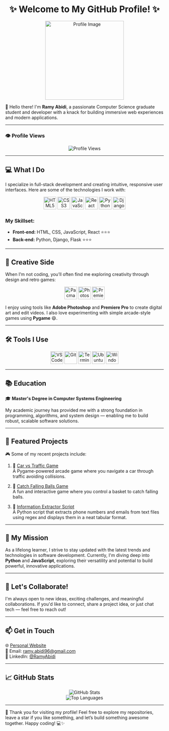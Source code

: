 <div align="center">
  <h1>✨ Welcome to My GitHub Profile! ✨</h1>
  <img src="https://i.imgur.com/JTxvnta.png" alt="Profile Image" width="250" />
</div>

👋 Hello there! I'm **Ramy Abidi**, a passionate Computer Science graduate student and developer with a knack for building immersive web experiences and modern applications.

---

### 👁️ Profile Views
<div align="center">
  <img src="https://komarev.com/ghpvc/?username=ramyabidi&color=blueviolet" alt="Profile Views" />
</div>

---

## 💻 What I Do

I specialize in full-stack development and creating intuitive, responsive user interfaces. Here are some of the technologies I work with:

<div align="center">
  <img src="https://cdn.jsdelivr.net/gh/devicons/devicon/icons/html5/html5-original.svg" alt="HTML5" width="40" height="40" />
  <img src="https://cdn.jsdelivr.net/gh/devicons/devicon/icons/css3/css3-original.svg" alt="CSS3" width="40" height="40" />
  <img src="https://cdn.jsdelivr.net/gh/devicons/devicon/icons/javascript/javascript-original.svg" alt="JavaScript" width="40" height="40" />
  <img src="https://cdn.jsdelivr.net/gh/devicons/devicon/icons/react/react-original.svg" alt="React" width="40" height="40" />
  <img src="https://cdn.jsdelivr.net/gh/devicons/devicon/icons/python/python-original.svg" alt="Python" width="40" height="40" />
  <img src="https://svgshare.com/i/wDU.svg" alt="Django" width="40" height="40" />
</div>

### My Skillset:
- **Front-end:** HTML, CSS, JavaScript, React ⭐⭐⭐
- **Back-end:** Python, Django, Flask ⭐⭐⭐

---

## 🎨 Creative Side

When I’m not coding, you’ll often find me exploring creativity through design and retro games:

<div align="center">
  <img src="https://svgshare.com/i/wF_.svg" alt="Pacman" width="40" height="40" />
  <img src="https://cdn.jsdelivr.net/gh/devicons/devicon/icons/photoshop/photoshop-plain.svg" alt="Photoshop" width="40" height="40" />
  <img src="https://cdn.jsdelivr.net/gh/devicons/devicon/icons/premierepro/premierepro-original.svg" alt="Premiere Pro" width="40" height="40" />
</div>

I enjoy using tools like **Adobe Photoshop** and **Premiere Pro** to create digital art and edit videos. I also love experimenting with simple arcade-style games using **Pygame** 😄.

---

## 🛠️ Tools I Use

<div align="center">
  <img src="https://cdn.jsdelivr.net/gh/devicons/devicon/icons/vscode/vscode-original.svg" alt="VSCode" width="40" height="40" />
  <img src="https://cdn.jsdelivr.net/gh/devicons/devicon/icons/git/git-original.svg" alt="Git" width="40" height="40" />
  <img src="https://cdn.jsdelivr.net/gh/devicons/devicon/icons/bash/bash-original.svg" alt="Terminal" width="40" height="40" />
  <img src="https://www.vectorlogo.zone/logos/ubuntu/ubuntu-icon.svg" alt="Ubuntu" width="40" height="40" />
  <img src="https://cdn.jsdelivr.net/gh/devicons/devicon/icons/windows8/windows8-original.svg" alt="Windows" width="40" height="40" />
</div>

---

## 📚 Education

🎓 **Master's Degree in Computer Systems Engineering**

My academic journey has provided me with a strong foundation in programming, algorithms, and system design — enabling me to build robust, scalable software solutions.

---

## 🔭 Featured Projects

🎮 Some of my recent projects include:

1. 🌌 [Car vs Traffic Game](https://github.com/ramyabidi/Car-vs-Traffic-pygame)  
   A Pygame-powered arcade game where you navigate a car through traffic avoiding collisions.

2. 🌌 [Catch Falling Balls Game](https://github.com/ramyabidi/CatchFallingBalls-pygame)  
   A fun and interactive game where you control a basket to catch falling balls.

3. 🌌 [Information Extractor Script](https://github.com/ramyabidi/information-extractor)  
   A Python script that extracts phone numbers and emails from text files using regex and displays them in a neat tabular format.

---

## 🌱 My Mission

As a lifelong learner, I strive to stay updated with the latest trends and technologies in software development. Currently, I'm diving deep into **Python** and **JavaScript**, exploring their versatility and potential to build powerful, innovative applications.

---

## 🤝 Let's Collaborate!

I'm always open to new ideas, exciting challenges, and meaningful collaborations. If you'd like to connect, share a project idea, or just chat tech — feel free to reach out!

---

## 📫 Get in Touch

🌐 [Personal Website](https://www.ramyabidi.com)  
📧 Email: [ramy.abidi96@gmail.com](mailto:ramy.abidi96@gmail.com)  
💼 LinkedIn: [@RamyAbidi](https://www.linkedin.com/in/ramyabidi)

---

## 📈 GitHub Stats

<div align="center">
  <img src="https://github-readme-stats.vercel.app/api?username=ramyabidi&show_icons=true&hide=prs,issues&count_private=true&theme=radical" alt="GitHub Stats" />
  <br />
  <img src="https://github-readme-stats.vercel.app/api/top-langs/?username=ramyabidi&layout=compact&theme=dark" alt="Top Languages" />
</div>

---

🎉 Thank you for visiting my profile! Feel free to explore my repositories, leave a star if you like something, and let’s build something awesome together. Happy coding! 💻✨
